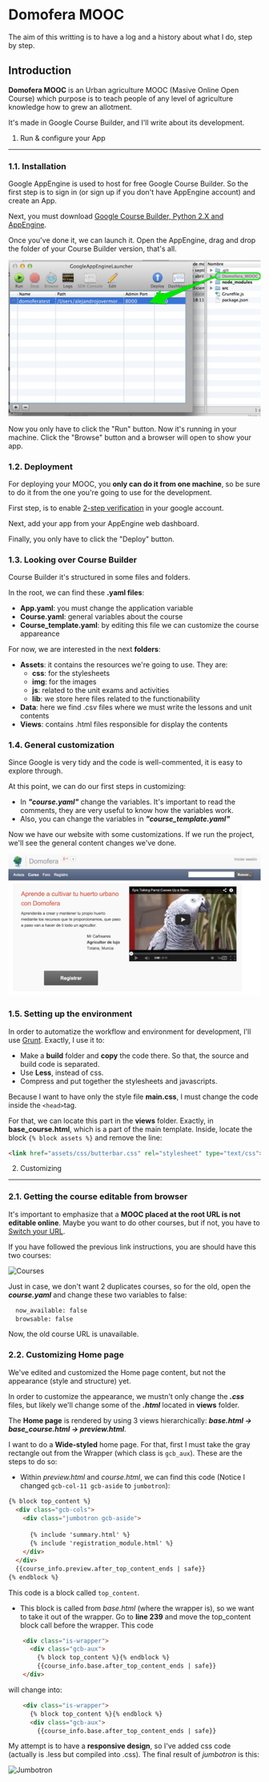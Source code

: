 Domofera MOOC
===========================
The aim of this writting is to have a log and a history about what I do, step by step.

Introduction
--------
**Domofera MOOC** is an Urban agriculture MOOC (Masive Online Open Course) which purpose is to teach people of any level of agriculture knowledge how to grew an allotment.

It's made in Google Course Builder, and I'll write about its development.

1. Run & configure your App
----------
### 1.1. Installation

Google AppEngine is used to host for free Google Course Builder. So the first step is to sign in (or sign up if you don't have AppEngine account) and create an App.

Next, you must download [Google Course Builder, Python 2.X and AppEngine].

[Google Course Builder, Python 2.X and AppEngine]:https://code.google.com/p/course-builder/wiki/Download

Once you've done it, we can launch it. Open the AppEngine, drag and drop the folder of your Course Builder version, that's all.

![Drag app](https://github.com/Domofera/Domofera_MOOC/blob/master/src/docu/img/drag_app.jpg "Drag app")

Now you only have to click the "Run" button. Now it's running in your machine. Click the "Browse" button and a browser will open to show your app.


### 1.2. Deployment

For deploying your MOOC, you **only can do it from one machine**, so be sure to do it from the one you're going to use for the development.

First step, is to enable [2-step verification](https://www.google.com/landing/2step/) in your google account.

Next, add your app from your AppEngine web dashboard.

Finally, you only have to click the "Deploy" button.


### 1.3. Looking over Course Builder

Course Builder it's structured in some files and folders. 

In the root, we can find these **.yaml files**:
  - **App.yaml**: you must change the application variable
  - **Course.yaml**: general variables about the course
  - **Course_template.yaml**: by editing this file we can customize the course appareance

For now, we are interested in the next **folders**:
  - **Assets**: it contains the resources we're going to use. They are:
    -  **css**: for the stylesheets
    -  **img**: for the images
    -  **js**: related to the unit exams and activities
    -  **lib**: we store here files related to the functionability
  - **Data**: here we find .csv files where we must write the lessons and unit contents
  - **Views**: contains .html files responsible for display the contents

### 1.4. General customization

Since Google is very tidy and the code is well-commented, it is easy to explore through.

At this point, we can do our first steps in customizing:
  - In ***"course.yaml"*** change the variables. It's important to read the comments, they are very useful to know how the variables work.
  - Also, you can change the variables in ***"course_template.yaml"***

Now we have our website with some customizations. If we run the project, we'll see the general content changes we've done.

![Changes](https://github.com/Domofera/Domofera_MOOC/blob/master/src/docu/img/mooc_v0.01_01.jpg "General changes")


### 1.5. Setting up the environment

In order to automatize the workflow and environment for development, I'll use [Grunt](http://gruntjs.com). Exactly, I use it to:
  - Make a **build** folder and **copy** the code there. So that, the source and build code is separated.
  - Use **Less**, instead of css.
  - Compress and put together the stylesheets and javascripts.


Because I want to have only the style file **main.css**, I must change the code inside the `<head>`tag. 

For that, we can locate this part in the **views** folder. Exactly, in **base_course.html**, which is a part of the main template. Inside, locate the block `{% block assets %}` and remove the line:

```html
<link href="assets/css/butterbar.css" rel="stylesheet" type="text/css">
```


2. Customizing
--------------------------------
### 2.1. Getting the course editable from browser
 
It's important to emphasize that a **MOOC placed at the root URL is not editable online**. Maybe you want to do other courses, but if not, you have to [Switch your URL](https://code.google.com/p/course-builder/wiki/FAQ#How_do_I_make_my_root_course_editable_through_the_browser?).

If you have followed the previous link instructions, you are should have this two courses:

![Courses](https://github.com/Domofera/Domofera_MOOC/blob/master/src/docu/img/courses.png "Courses")

Just in case, we don't want 2 duplicates courses, so for the old, open the ***course.yaml*** and change these two variables to false:
```python
  now_available: false
  browsable: false
```

Now, the old course URL is unavailable.

### 2.2. Customizing Home page

We've edited and customized the Home page content, but not the appearance (style and structure) yet.

In order to customize the appearance, we mustn't only change the ***.css*** files, but likely we'll change some of the ***.html*** located in **views** folder.

The **Home page** is rendered by using 3 views hierarchically: ***base.html -> base_course.html -> preview.html***.

I want to do a **Wide-styled** home page. For that, first I must take the gray rectangle out from the Wrapper (which class is `gcb_aux`). These are the steps to do so:

  - Within *preview.html* and *course.html*, we can find this code (Notice I changed `gcb-col-11 gcb-aside` to `jumbotron`):
```html
{% block top_content %}
  <div class="gcb-cols">
    <div class="jumbotron gcb-aside">

      {% include 'summary.html' %}
      {% include 'registration_module.html' %}
    </div>
  </div>
  {{course_info.preview.after_top_content_ends | safe}}
{% endblock %}
```
This code is a block called `top_content`. 

  - This block is called from *base.html* (where the wrapper is), so we want to take it out of the wrapper. Go to **line 239** and move the top_content block call before the wrapper. This code
```html
    <div class="is-wrapper">
      <div class="gcb-aux">
        {% block top_content %}{% endblock %}
        {{course_info.base.after_top_content_ends | safe}}
    </div>
```
will change into:
```html
    <div class="is-wrapper">
      {% block top_content %}{% endblock %}
      <div class="gcb-aux">
        {{course_info.base.after_top_content_ends | safe}}
```

My attempt is to have a **responsive design**, so I've added css code (actually is .less but compiled into .css). The final result of *jumbotron* is this:

![Jumbotron](https://github.com/Domofera/Domofera_MOOC/blob/master/src/docu/img/jumbotron.jpg "Jumbotron")
